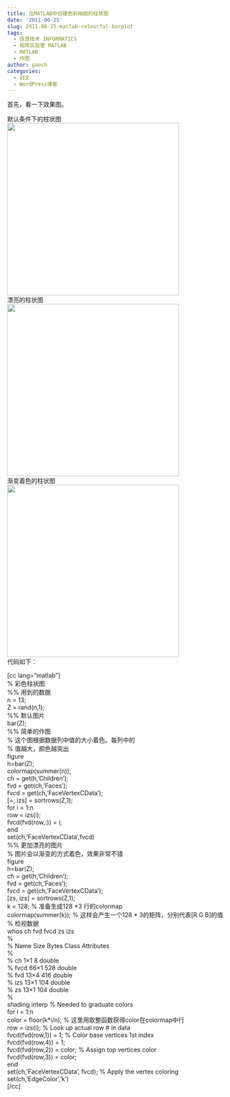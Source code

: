 ```yaml
---
title: 在MATLAB中创建色彩绚丽的柱状图
date: '2011-06-25'
slug: 2011-06-25-matlab-colourful-barplot
tags:
  - 信息技术 INFORMATICS
  - 矩阵实验室 MATLAB
  - MATLAB
  - 作图
author: gaoch
categories:
  - 旧文
  - WordPress博客
---
```



首先，看一下效果图。

默认条件下的柱状图  
<img src="https://cloudfs-spring.oss-cn-qingdao.aliyuncs.com/bio_spring_uploads/2011/06/fig1.png" width="400" />  
漂亮的柱状图  
<img src="https://cloudfs-spring.oss-cn-qingdao.aliyuncs.com/bio_spring_uploads/2011/06/fig2.png" width="400" />  
渐变着色的柱状图  
<img src="https://cloudfs-spring.oss-cn-qingdao.aliyuncs.com/bio_spring_uploads/2011/06/fig3.png" width="400" />  
代码如下：

\[cc lang=”matlab”\]  
% 彩色柱状图  
%% 用到的数据  
n = 13;  
Z = rand(n,1);  
%% 默认图片  
bar(Z);  
%% 简单的作图  
% 这个图根据数据列中值的大小着色。每列中的  
% 值越大，颜色越突出  
figure  
h=bar(Z);  
colormap(summer(n));  
ch = get(h,’Children’);  
fvd = get(ch,’Faces’);  
fvcd = get(ch,’FaceVertexCData’);  
\[\~, izs\] = sortrows(Z,1);  
for i = 1:n  
row = izs(i);  
fvcd(fvd(row,:)) = i;  
end  
set(ch,’FaceVertexCData’,fvcd)  
%% 更加漂亮的图片  
% 图片会以渐变的方式着色，效果非常不错  
figure  
h=bar(Z);  
ch = get(h,’Children’);  
fvd = get(ch,’Faces’);  
fvcd = get(ch,’FaceVertexCData’);  
\[zs, izs\] = sortrows(Z,1);  
k = 128; % 准备生成128 \*3 行的colormap  
colormap(summer(k)); % 这样会产生一个128 \* 3的矩阵，分别代表\[R G
B\]的值  
% 检视数据  
whos ch fvd fvcd zs izs  
%  
% Name Size Bytes Class Attributes  
%  
% ch 1×1 8 double  
% fvcd 66×1 528 double  
% fvd 13×4 416 double  
% izs 13×1 104 double  
% zs 13×1 104 double  
%  
shading interp % Needed to graduate colors  
for i = 1:n  
color = floor(k\*i/n); % 这里用取整函数获得color在colormap中行  
row = izs(i); % Look up actual row \# in data  
fvcd(fvd(row,1)) = 1; % Color base vertices 1st index  
fvcd(fvd(row,4)) = 1;  
fvcd(fvd(row,2)) = color; % Assign top vertices color  
fvcd(fvd(row,3)) = color;  
end  
set(ch,’FaceVertexCData’, fvcd); % Apply the vertex coloring  
set(ch,’EdgeColor’,’k’)  
\[/cc\]
